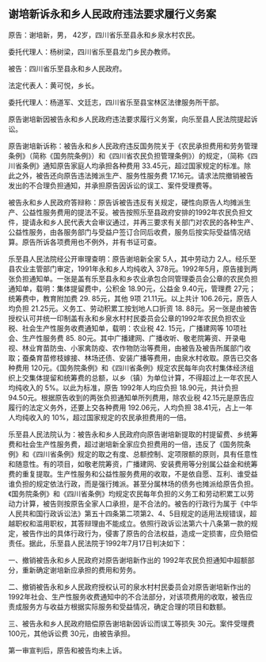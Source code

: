 ## 谢培新诉永和乡人民政府违法要求履行义务案

原告：谢培新，男， 42岁，四川省乐至县永和乡泉水村农民。

委托代理人：杨树梁，四川省乐至县龙门乡民办教师。

被告：四川省乐至县永和乡人民政府。

法定代表人：黄可悦，乡长。

委托代理人：杨道军、文廷志，四川省乐至县宝林区法律服务所干部。

原告谢培新因被告永和乡人民政府违法要求履行义务案，向乐至县人民法院提起诉讼。

原告谢培新诉称：被告永和乡人民政府违反国务院关于《农民承担费用和劳务管理条例》（简称《国务院条例》）和《四川省农民负担管理条例》）的规定，（简称《四川省条例》通知原告家庭人均承担各种费用 33.45元，超过国家规定的标准。除此之外，被告还向原告违法摊派生产、服务性服务费 17.16元。请求法院撤销被告发出的不合理负担通知，并承担原告因诉讼的误工、案件受理费等。

被告永和乡人民政府答辩称：原告诉被告违反有关规定，硬性向原告人均摊派生产、公益性服务费用的提法不妥。被告按照乐至县政府安排的1992年农民负担文件，提请永和乡人民代表大会审议通过，并再三要求有关部门对农民的各种生产、公益性服务，由各服务部门与受益户签订合同后收费，服务后按实际受益情况结算。原告所诉各项费用也不例外，并有书证可查。

乐至县人民法院经公开审理查明：原告谢培新全家 5人，其中劳动力 2人。经乐至县农业主管部门审定，1991年永和乡人均纯收入 378元。1992年5月，原告接到两张负担通知单。一张是盖有乐至县永和乡农业承包合同管理委员会公章的农民负担通知单，载明：集体提留费中，公积金 18.90元，公益金 9.40元，管理费 27元；统筹费中，教育附加费 29. 85元，其他 9项 21.11元。以上共计 106.26元，原告人均负担 21.25元。义务工、劳动积累工按划地人口折资 18. 88元。另一张是由被告授权认可并统一印制盖有永和乡泉水村村民委员会公章的1992年农民负担农业税、社会生产性服务收费通知单，载明：农业税 42. 15元，广播建网等 10项社会、生产性服务费 85. 80元。其中广播建网、广播收听、敬老院筹资、开录电视、林业育苗防虫、小家禽防疫、农作物防治等费用，由被告及被告所属部门收取；蚕桑育苗修枝嫁接、林场还债、安装广播等费用，由泉水村收取。原告已交各种费用 120元。《国务院条例》和《四川省条例》规定农民每年向农村集体经济组织上交集体提留和统筹费的总额，以乡（镇）为单位计算，不得超过上一年农民人均纯收入的 5%。以此为标准，原告 1992年人均应负担 18.90元，共计负担 94.50元。根据原告收到的两张负担通知单所列费用，除农业税 42.15元是原告应履行的法定义务外，还要上交各种费用 192.06元，人均负担 38.41元，占上一年人均纯收入的 10%，超过国家规定的农民承担费用的一倍。

乐至县人民法院认为：被告永和乡人民政府向原告谢培新提取的村提留费、乡统筹费和社会生产性服务费，超过谢培新全家应负担费用的一倍，违反了《国务院条例》和《四川省条例》规定的取之有度、总额控制、定项限额的原则，具有任意性和随意性。有的项目，如敬老院筹资，广播建网、安装费用等分别属公益金和统筹费的重复提取。生产性服务和公益性服务费用的收取，不是依自愿、互利、谁受益谁负担的规定依法行政，而是强行摊派。甚至分属林场的债务也摊派给原告负担。《国务院条例》和《四川省条例》均规定农民每年负担的义务工和劳动积累工以劳动力计算，被告则按原告全家人口承担，是不合法的。被告的行政行为属于《中华人民共和国行政诉讼法》第五十四条第二项第2、4、5目规定的适用法规错误，超越职权和滥用职权，其答辩理由不能成立。依照行政诉讼法第六十八条第一款的规定，被告作出的具体行政行为，侵害了原告的合法权益，造成一定损害，应负赔偿责任。据此，乐至县人民法院于1992年7月17日判决如下：

一、撤销被告永和乡人民政府对原告谢培新作出的 1992年农民负担通知中超额部分，重新确定谢培新应承担的费用和劳务。

二、撤销被告永和乡人民政府授权认可的泉水村村民委员会对原告谢培新作出的 1992年社会、生产性服务收费通知中的不合法部分，对该项费用的收取，被告应责成服务方与收益方根据实际服务和受益情况，确定合理的项目和数额。

三、被告永和乡人民政府赔偿原告谢培新因诉讼而误工等损失 30元。案件受理费 100元，其他诉讼费 30元，由被告承担。

第一审宣判后，原告和被告均未上诉。


